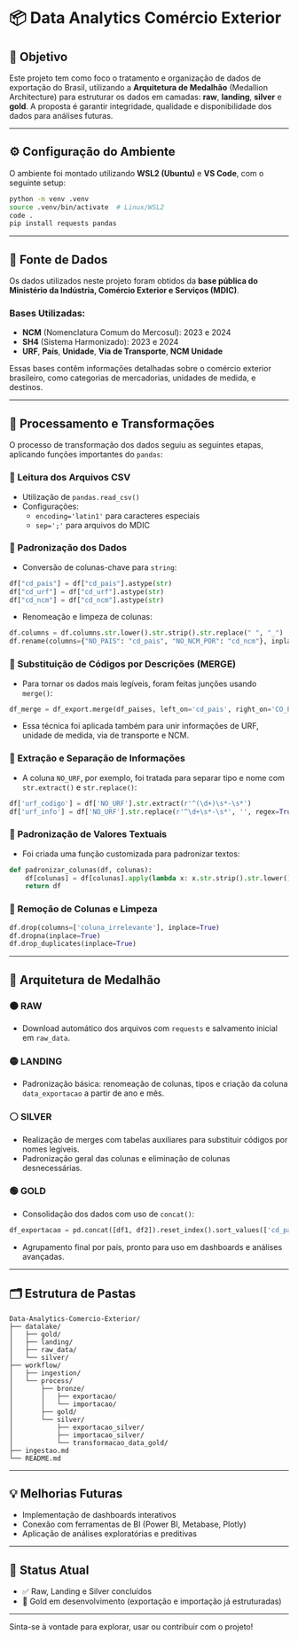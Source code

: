 # 📦 Data Analytics Comércio Exterior

## 🎯 Objetivo

Este projeto tem como foco o tratamento e organização de dados de exportação do Brasil, utilizando a **Arquitetura de Medalhão** (Medallion Architecture) para estruturar os dados em camadas: **raw**, **landing**, **silver** e **gold**. A proposta é garantir integridade, qualidade e disponibilidade dos dados para análises futuras.

---

## ⚙️ Configuração do Ambiente

O ambiente foi montado utilizando **WSL2 (Ubuntu)** e **VS Code**, com o seguinte setup:

```bash
python -m venv .venv
source .venv/bin/activate  # Linux/WSL2
code .
pip install requests pandas
```

---

## 📅 Fonte de Dados

Os dados utilizados neste projeto foram obtidos da **base pública do Ministério da Indústria, Comércio Exterior e Serviços (MDIC)**.

### Bases Utilizadas:
- **NCM** (Nomenclatura Comum do Mercosul): 2023 e 2024
- **SH4** (Sistema Harmonizado): 2023 e 2024
- **URF**, **País**, **Unidade**, **Via de Transporte**, **NCM Unidade**

Essas bases contêm informações detalhadas sobre o comércio exterior brasileiro, como categorias de mercadorias, unidades de medida, e destinos.

---

## 🧪 Processamento e Transformações

O processo de transformação dos dados seguiu as seguintes etapas, aplicando funções importantes do `pandas`:

### 🔹 Leitura dos Arquivos CSV
- Utilização de `pandas.read_csv()`
- Configurações:
  - `encoding='latin1'` para caracteres especiais
  - `sep=';'` para arquivos do MDIC

### 🔹 Padronização dos Dados
- Conversão de colunas-chave para `string`:
```python
df["cd_pais"] = df["cd_pais"].astype(str)
df["cd_urf"] = df["cd_urf"].astype(str)
df["cd_ncm"] = df["cd_ncm"].astype(str)
```
- Renomeação e limpeza de colunas:
```python
df.columns = df.columns.str.lower().str.strip().str.replace(" ", "_")
df.rename(columns={"NO_PAIS": "cd_pais", "NO_NCM_POR": "cd_ncm"}, inplace=True)
```

### 🔹 Substituição de Códigos por Descrições (MERGE)
- Para tornar os dados mais legíveis, foram feitas junções usando `merge()`:
```python
df_merge = df_export.merge(df_paises, left_on='cd_pais', right_on='CO_PAIS', how='left')
```
- Essa técnica foi aplicada também para unir informações de URF, unidade de medida, via de transporte e NCM.

### 🔹 Extração e Separação de Informações
- A coluna `NO_URF`, por exemplo, foi tratada para separar tipo e nome com `str.extract()` e `str.replace()`:
```python
df['urf_codigo'] = df['NO_URF'].str.extract(r'^(\d+)\s*-\s*')
df['urf_info'] = df['NO_URF'].str.replace(r'^\d+\s*-\s*', '', regex=True)
```

### 🔹 Padronização de Valores Textuais
- Foi criada uma função customizada para padronizar textos:
```python
def padronizar_colunas(df, colunas):
    df[colunas] = df[colunas].apply(lambda x: x.str.strip().str.lower())
    return df
```

### 🔹 Remoção de Colunas e Limpeza
```python
df.drop(columns=['coluna_irrelevante'], inplace=True)
df.dropna(inplace=True)
df.drop_duplicates(inplace=True)
```

---

## 🧱 Arquitetura de Medalhão

### 🟤 RAW
- Download automático dos arquivos com `requests` e salvamento inicial em `raw_data`.

### 🟡 LANDING
- Padronização básica: renomeação de colunas, tipos e criação da coluna `data_exportacao` a partir de ano e mês.

### ⚪ SILVER
- Realização de merges com tabelas auxiliares para substituir códigos por nomes legíveis.
- Padronização geral das colunas e eliminação de colunas desnecessárias.

### 🟢 GOLD
- Consolidação dos dados com uso de `concat()`:
```python
df_exportacao = pd.concat([df1, df2]).reset_index().sort_values(['cd_pais'])
```
- Agrupamento final por país, pronto para uso em dashboards e análises avançadas.

---

## 🗂️ Estrutura de Pastas

```
Data-Analytics-Comercio-Exterior/
├── datalake/
│   ├── gold/
│   ├── landing/
│   ├── raw_data/
│   └── silver/
├── workflow/
│   ├── ingestion/
│   └── process/
│       ├── bronze/
│       │   ├── exportacao/
│       │   └── importacao/
│       ├── gold/
│       └── silver/
│           ├── exportacao_silver/
│           ├── importacao_silver/
│           └── transformacao_data_gold/
├── ingestao.md
└── README.md
```

---

## 💡 Melhorias Futuras
- Implementação de dashboards interativos
- Conexão com ferramentas de BI (Power BI, Metabase, Plotly)
- Aplicação de análises exploratórias e preditivas

---

## 📌 Status Atual
- ✅ Raw, Landing e Silver concluídos
- 🔄 Gold em desenvolvimento (exportação e importação já estruturadas)

---

Sinta-se à vontade para explorar, usar ou contribuir com o projeto!